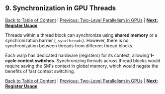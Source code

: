 ## 9. Synchronization in GPU Threads
[Back to Table of Content](../../Readme.md) | [Previous: Two-Level Parallelism in GPUs](09_two_level_parallelism.md) | **[Next: Register Usage](11_registerUsage.md)**

Threads within a thread block can synchronize using **shared memory** or a synchronization barrier (`_syncthreads`). However, there is no synchronization between threads from different thread blocks.

Each warp has dedicated hardware (registers) for its context, allowing **1-cycle context switches**. Synchronizing threads across thread blocks would require saving the SM's context in global memory, which would negate the benefits of fast context switching.

[Back to Table of Content](../../Readme.md) | [Previous: Two-Level Parallelism in GPUs](09_two_level_parallelism.md) | **[Next: Register Usage](11_registerUsage.md)**
